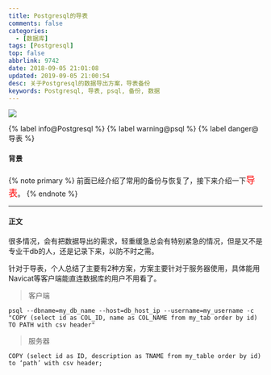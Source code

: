 ```yaml
---
title: Postgresql的导表
comments: false
categories:
  - [数据库]
tags: [Postgresql]
top: false
abbrlink: 9742
date: 2018-09-05 21:01:08
updated: 2019-09-05 21:00:54
desc: 关于Postgresql的数据导出方案，导表备份
keywords: Postgresql, 导表, psql, 备份, 数据
---
```


![](/images/postgresql.jpg)

{% label info@Postgresql %} {% label warning@psql %} {% label danger@导表 %}

#### 背景
{% note primary %}
前面已经介绍了常用的备份与恢复了，接下来介绍一下<font color='red' size=4.5>导表</font>。
{% endnote %}

<!--more-->
<hr />

#### 正文

很多情况，会有把数据导出的需求，轻重缓急总会有特别紧急的情况，但是又不是专业干db的人，还是记录下来，以防不时之需。

针对于导表，个人总结了主要有2种方案，方案主要针对于服务器使用，具体能用Navicat等客户端能直连数据库的用户不用看了。

> 客户端

```
psql --dbname=my_db_name --host=db_host_ip --username=my_username -c "COPY (select id as COL_ID, name as COL_NAME from my_tab order by id) TO PATH with csv header"
```

> 服务器

```
COPY (select id as ID, description as TNAME from my_table order by id) to ‘path’ with csv header;
```
